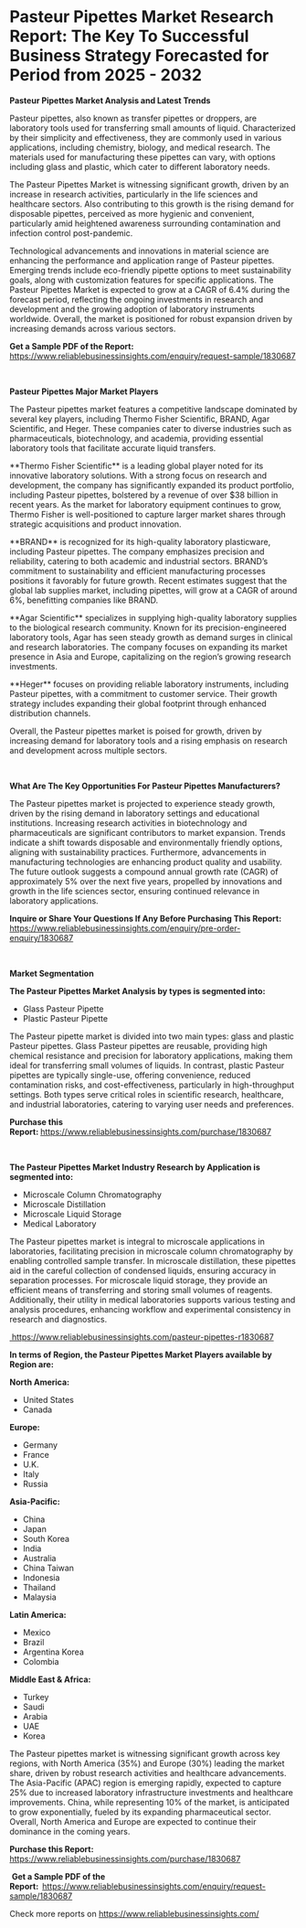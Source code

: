<p><h1>Pasteur Pipettes Market Research Report: The Key To Successful Business Strategy Forecasted for Period from 2025 - 2032</h1></p><p><strong>Pasteur Pipettes Market Analysis and Latest Trends</strong></p>
<p><p>Pasteur pipettes, also known as transfer pipettes or droppers, are laboratory tools used for transferring small amounts of liquid. Characterized by their simplicity and effectiveness, they are commonly used in various applications, including chemistry, biology, and medical research. The materials used for manufacturing these pipettes can vary, with options including glass and plastic, which cater to different laboratory needs.</p><p>The Pasteur Pipettes Market is witnessing significant growth, driven by an increase in research activities, particularly in the life sciences and healthcare sectors. Also contributing to this growth is the rising demand for disposable pipettes, perceived as more hygienic and convenient, particularly amid heightened awareness surrounding contamination and infection control post-pandemic.</p><p>Technological advancements and innovations in material science are enhancing the performance and application range of Pasteur pipettes. Emerging trends include eco-friendly pipette options to meet sustainability goals, along with customization features for specific applications. The Pasteur Pipettes Market is expected to grow at a CAGR of 6.4% during the forecast period, reflecting the ongoing investments in research and development and the growing adoption of laboratory instruments worldwide. Overall, the market is positioned for robust expansion driven by increasing demands across various sectors.</p></p>
<p><strong>Get a Sample PDF of the Report:&nbsp;</strong> <a href="https://www.reliablebusinessinsights.com/enquiry/request-sample/1830687?utm_campaign=2127&utm_medium=2&utm_source=Github&utm_content=ia&utm_term=07022025&utm_id=pasteur-pipettes">https://www.reliablebusinessinsights.com/enquiry/request-sample/1830687</a></p>
<p>&nbsp;</p>
<p><strong>Pasteur Pipettes Major Market Players</strong></p>
<p><p>The Pasteur pipettes market features a competitive landscape dominated by several key players, including Thermo Fisher Scientific, BRAND, Agar Scientific, and Heger. These companies cater to diverse industries such as pharmaceuticals, biotechnology, and academia, providing essential laboratory tools that facilitate accurate liquid transfers.</p><p>**Thermo Fisher Scientific** is a leading global player noted for its innovative laboratory solutions. With a strong focus on research and development, the company has significantly expanded its product portfolio, including Pasteur pipettes, bolstered by a revenue of over $38 billion in recent years. As the market for laboratory equipment continues to grow, Thermo Fisher is well-positioned to capture larger market shares through strategic acquisitions and product innovation.</p><p>**BRAND** is recognized for its high-quality laboratory plasticware, including Pasteur pipettes. The company emphasizes precision and reliability, catering to both academic and industrial sectors. BRAND’s commitment to sustainability and efficient manufacturing processes positions it favorably for future growth. Recent estimates suggest that the global lab supplies market, including pipettes, will grow at a CAGR of around 6%, benefitting companies like BRAND.</p><p>**Agar Scientific** specializes in supplying high-quality laboratory supplies to the biological research community. Known for its precision-engineered laboratory tools, Agar has seen steady growth as demand surges in clinical and research laboratories. The company focuses on expanding its market presence in Asia and Europe, capitalizing on the region’s growing research investments.</p><p>**Heger** focuses on providing reliable laboratory instruments, including Pasteur pipettes, with a commitment to customer service. Their growth strategy includes expanding their global footprint through enhanced distribution channels. </p><p>Overall, the Pasteur pipettes market is poised for growth, driven by increasing demand for laboratory tools and a rising emphasis on research and development across multiple sectors.</p></p>
<p>&nbsp;</p>
<p><strong>What Are The Key Opportunities For Pasteur Pipettes Manufacturers?</strong></p>
<p><p>The Pasteur pipettes market is projected to experience steady growth, driven by the rising demand in laboratory settings and educational institutions. Increasing research activities in biotechnology and pharmaceuticals are significant contributors to market expansion. Trends indicate a shift towards disposable and environmentally friendly options, aligning with sustainability practices. Furthermore, advancements in manufacturing technologies are enhancing product quality and usability. The future outlook suggests a compound annual growth rate (CAGR) of approximately 5% over the next five years, propelled by innovations and growth in the life sciences sector, ensuring continued relevance in laboratory applications.</p></p>
<p><strong>Inquire or Share Your Questions If Any Before Purchasing This Report:</strong> <a href="https://www.reliablebusinessinsights.com/enquiry/pre-order-enquiry/1830687?utm_campaign=2127&utm_medium=2&utm_source=Github&utm_content=ia&utm_term=07022025&utm_id=pasteur-pipettes">https://www.reliablebusinessinsights.com/enquiry/pre-order-enquiry/1830687</a></p>
<p>&nbsp;</p>
<p><strong>Market Segmentation</strong></p>
<p><strong>The Pasteur Pipettes Market Analysis by types is segmented into:</strong></p>
<p><ul><li>Glass Pasteur Pipette</li><li>Plastic Pasteur Pipette</li></ul></p>
<p><p>The Pasteur pipette market is divided into two main types: glass and plastic Pasteur pipettes. Glass Pasteur pipettes are reusable, providing high chemical resistance and precision for laboratory applications, making them ideal for transferring small volumes of liquids. In contrast, plastic Pasteur pipettes are typically single-use, offering convenience, reduced contamination risks, and cost-effectiveness, particularly in high-throughput settings. Both types serve critical roles in scientific research, healthcare, and industrial laboratories, catering to varying user needs and preferences.</p></p>
<p><strong>Purchase this Report:&nbsp;</strong><a href="https://www.reliablebusinessinsights.com/purchase/1830687?utm_campaign=2127&utm_medium=2&utm_source=Github&utm_content=ia&utm_term=07022025&utm_id=pasteur-pipettes">https://www.reliablebusinessinsights.com/purchase/1830687</a></p>
<p>&nbsp;</p>
<p><strong>The Pasteur Pipettes Market Industry Research by Application is segmented into:</strong></p>
<p><ul><li>Microscale Column Chromatography</li><li>Microscale Distillation</li><li>Microscale Liquid Storage</li><li>Medical Laboratory</li></ul></p>
<p><p>The Pasteur pipettes market is integral to microscale applications in laboratories, facilitating precision in microscale column chromatography by enabling controlled sample transfer. In microscale distillation, these pipettes aid in the careful collection of condensed liquids, ensuring accuracy in separation processes. For microscale liquid storage, they provide an efficient means of transferring and storing small volumes of reagents. Additionally, their utility in medical laboratories supports various testing and analysis procedures, enhancing workflow and experimental consistency in research and diagnostics.</p></p>
<p><a href="https://www.reliablebusinessinsights.com/pasteur-pipettes-r1830687?utm_campaign=2127&utm_medium=2&utm_source=Github&utm_content=ia&utm_term=07022025&utm_id=pasteur-pipettes">&nbsp;https://www.reliablebusinessinsights.com/pasteur-pipettes-r1830687</a></p>
<p><strong>In terms of Region, the Pasteur Pipettes Market Players available by Region are:</strong></p>
<p>
    <p> <strong> North America: </strong>
        <ul>
            <li>United States</li>
            <li>Canada</li>
        </ul>
        </p> 
    <p> <strong> Europe: </strong>
        <ul>
            <li>Germany</li>
            <li>France</li>
            <li>U.K.</li>
            <li>Italy</li>
            <li>Russia</li>
        </ul>
        </p> 
    <p> <strong> Asia-Pacific: </strong>
        <ul>
            <li>China</li>
            <li>Japan</li>
            <li>South Korea</li>
            <li>India</li>
            <li>Australia</li>
            <li>China Taiwan</li>
            <li>Indonesia</li>
            <li>Thailand</li>
            <li>Malaysia</li>
        </ul>
        </p> 
    <p> <strong> Latin America: </strong>
        <ul>
            <li>Mexico</li>
            <li>Brazil</li>
            <li>Argentina Korea</li>
            <li>Colombia</li>
        </ul>
        </p> 
    <p> <strong> Middle East & Africa: </strong>
        <ul>
            <li>Turkey</li>
            <li>Saudi</li>
            <li>Arabia</li>
            <li>UAE</li>
            <li>Korea</li>
        </ul>
    </p>
    </p>
<p><p>The Pasteur pipettes market is witnessing significant growth across key regions, with North America (35%) and Europe (30%) leading the market share, driven by robust research activities and healthcare advancements. The Asia-Pacific (APAC) region is emerging rapidly, expected to capture 25% due to increased laboratory infrastructure investments and healthcare improvements. China, while representing 10% of the market, is anticipated to grow exponentially, fueled by its expanding pharmaceutical sector. Overall, North America and Europe are expected to continue their dominance in the coming years.</p></p>
<p><strong>Purchase this Report: </strong><a href="https://www.reliablebusinessinsights.com/purchase/1830687?utm_campaign=2127&utm_medium=2&utm_source=Github&utm_content=ia&utm_term=07022025&utm_id=pasteur-pipettes">https://www.reliablebusinessinsights.com/purchase/1830687</a></p>
<p>&nbsp;<strong>Get a Sample PDF of the Report:&nbsp;&nbsp;</strong><a href="https://www.reliablebusinessinsights.com/enquiry/request-sample/1830687?utm_campaign=2127&utm_medium=2&utm_source=Github&utm_content=ia&utm_term=07022025&utm_id=pasteur-pipettes">https://www.reliablebusinessinsights.com/enquiry/request-sample/1830687</a></p>
<p><strong></strong></p>
<p>Check more reports on <a href="https://www.reliablebusinessinsights.com/?utm_campaign=2127&utm_medium=2&utm_source=Github&utm_content=ia&utm_term=07022025&utm_id=pasteur-pipettes">https://www.reliablebusinessinsights.com/</a></p>
